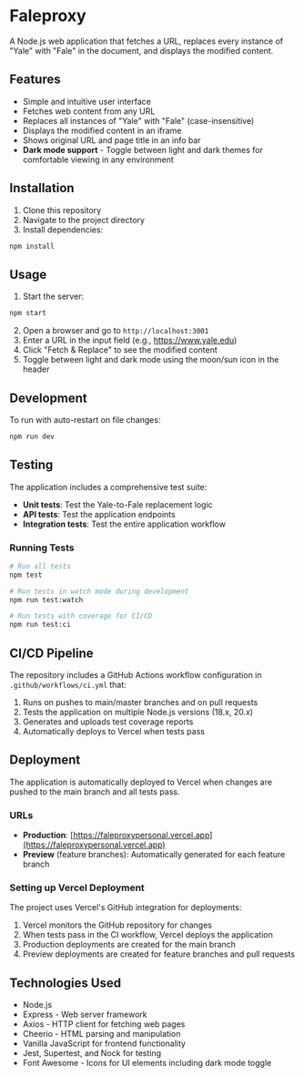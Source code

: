 # Faleproxy

A Node.js web application that fetches a URL, replaces every instance of "Yale" with "Fale" in the document, and displays the modified content.

## Features

- Simple and intuitive user interface
- Fetches web content from any URL
- Replaces all instances of "Yale" with "Fale" (case-insensitive)
- Displays the modified content in an iframe
- Shows original URL and page title in an info bar
- **Dark mode support** - Toggle between light and dark themes for comfortable viewing in any environment

## Installation

1. Clone this repository
2. Navigate to the project directory
3. Install dependencies:

```bash
npm install
```

## Usage

1. Start the server:

```bash
npm start
```

2. Open a browser and go to `http://localhost:3001`
3. Enter a URL in the input field (e.g., https://www.yale.edu)
4. Click "Fetch & Replace" to see the modified content
5. Toggle between light and dark mode using the moon/sun icon in the header

## Development

To run with auto-restart on file changes:

```bash
npm run dev
```

## Testing

The application includes a comprehensive test suite:

- **Unit tests**: Test the Yale-to-Fale replacement logic
- **API tests**: Test the application endpoints
- **Integration tests**: Test the entire application workflow

### Running Tests

```bash
# Run all tests
npm test

# Run tests in watch mode during development
npm run test:watch

# Run tests with coverage for CI/CD
npm run test:ci
```

## CI/CD Pipeline

The repository includes a GitHub Actions workflow configuration in `.github/workflows/ci.yml` that:

1. Runs on pushes to main/master branches and on pull requests
2. Tests the application on multiple Node.js versions (18.x, 20.x)
3. Generates and uploads test coverage reports
4. Automatically deploys to Vercel when tests pass

## Deployment

The application is automatically deployed to Vercel when changes are pushed to the main branch and all tests pass.

### URLs

- **Production**: [https://faleproxypersonal.vercel.app](https://faleproxypersonal.vercel.app)
- **Preview** (feature branches): Automatically generated for each feature branch

### Setting up Vercel Deployment

The project uses Vercel's GitHub integration for deployments:

1. Vercel monitors the GitHub repository for changes
2. When tests pass in the CI workflow, Vercel deploys the application
3. Production deployments are created for the main branch
4. Preview deployments are created for feature branches and pull requests

## Technologies Used

- Node.js
- Express - Web server framework
- Axios - HTTP client for fetching web pages
- Cheerio - HTML parsing and manipulation
- Vanilla JavaScript for frontend functionality
- Jest, Supertest, and Nock for testing
- Font Awesome - Icons for UI elements including dark mode toggle
